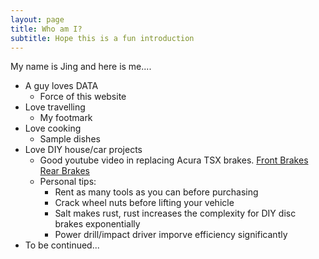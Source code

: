 ```yaml
---
layout: page
title: Who am I?
subtitle: Hope this is a fun introduction
---
```


My name is Jing and here is me....
- A guy loves DATA
  - Force of this website
- Love travelling
  - My footmark
- Love cooking
  - Sample dishes
- Love DIY house/car projects 
  - Good youtube video in replacing Acura TSX brakes. 
  [Front Brakes](https://www.youtube.com/watch?v=3C088hOqNo4)  
  [Rear Brakes](https://www.youtube.com/watch?v=3mb-E5YsGdg&t=462s) 
  - Personal tips:
    - Rent as many tools as you can before purchasing
    - Crack wheel nuts before lifting your vehicle
    - Salt makes rust, rust increases the complexity for DIY disc brakes exponentially
    - Power drill/impact driver imporve efficiency significantly
- To be continued...
